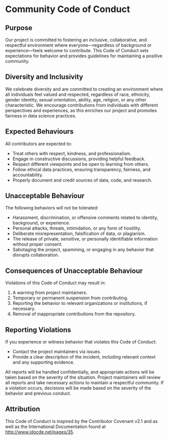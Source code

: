 # Community Code of Conduct

## Purpose

Our project is committed to fostering an inclusive, collaborative, and respectful environment where everyone—regardless of background or experience—feels welcome to contribute. This Code of Conduct sets expectations for behavior and provides guidelines for maintaining a positive community.

## Diversity and Inclusivity

We celebrate diversity and are committed to creating an environment where all individuals feel valued and respected, regardless of race, ethnicity, gender identity, sexual orientation, ability, age, religion, or any other characteristic.
We encourage contributions from individuals with different perspectives and experiences, as this enriches our project and promotes fairness in data science practices.

## Expected Behaviours

All contributors are expected to:

- Treat others with respect, kindness, and professionalism.
- Engage in constructive discussions, providing helpful feedback.
- Respect different viewpoints and be open to learning from others.
- Follow ethical data practices, ensuring transparency, fairness, and accountability.
- Properly document and credit sources of data, code, and research.

## Unacceptable Behaviour

The following behaviors will not be tolerated:

- Harassment, discrimination, or offensive comments related to identity, background, or experience.
- Personal attacks, threats, intimidation, or any form of hostility.
- Deliberate misrepresentation, falsification of data, or plagiarism.
- The release of private, sensitive, or personally identifiable information without proper consent.
- Sabotaging the project, spamming, or engaging in any behavior that disrupts collaboration.

## Consequences of Unacceptable Behaviour

Violations of this Code of Conduct may result in:

1. A warning from project maintainers.
2. Temporary or permanent suspension from contributing.
3. Reporting the behavior to relevant organizations or institutions, if necessary.
4. Removal of inappropriate contributions from the repository.

## Reporting Violations

If you experience or witness behavior that violates this Code of Conduct:

- Contact the project maintainers via issues.
- Provide a clear description of the incident, including relevant context and any supporting evidence.

All reports will be handled confidentially, and appropriate actions will be taken based on the severity of the situation.
Project maintainers will review all reports and take necessary actions to maintain a respectful community. If a violation occurs, decisions will be made based on the severity of the behavior and previous conduct.

## Attribution

This Code of Conduct is inspired by the Contributor Covenant v2.1 and as well as the 
International Documentation found at http://www.idocde.net/pages/35.
